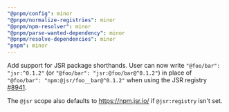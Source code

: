 ```yaml
---
"@pnpm/config": minor
"@pnpm/normalize-registries": minor
"@pnpm/npm-resolver": minor
"@pnpm/parse-wanted-dependency": minor
"@pnpm/resolve-dependencies": minor
"pnpm": minor
---
```


Add support for JSR package shorthands. User can now write `"@foo/bar": "jsr:^0.1.2"` (or `"@foo/bar": "jsr:@foo/bar@^0.1.2"`) in place of `"@foo/bar": "npm:@jsr/foo__bar@^0.1.2"` when using the JSR registry [#8941](https://github.com/pnpm/pnpm/issues/8941).

The `@jsr` scope also defaults to https://npm.jsr.io/ if `@jsr:registry` isn't set.
